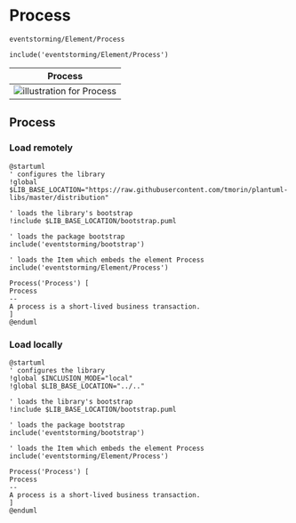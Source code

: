 # Process

```text
eventstorming/Element/Process
```

```text
include('eventstorming/Element/Process')
```

|                     Process                     |
|:-----------------------------------------------:|
| ![illustration for Process](/Process.Local.png) |

## Process

### Load remotely

```plantuml
@startuml
' configures the library
!global $LIB_BASE_LOCATION="https://raw.githubusercontent.com/tmorin/plantuml-libs/master/distribution"

' loads the library's bootstrap
!include $LIB_BASE_LOCATION/bootstrap.puml

' loads the package bootstrap
include('eventstorming/bootstrap')

' loads the Item which embeds the element Process
include('eventstorming/Element/Process')

Process('Process') [
Process
--
A process is a short-lived business transaction.
]
@enduml
```

### Load locally

```plantuml
@startuml
' configures the library
!global $INCLUSION_MODE="local"
!global $LIB_BASE_LOCATION="../.."

' loads the library's bootstrap
!include $LIB_BASE_LOCATION/bootstrap.puml

' loads the package bootstrap
include('eventstorming/bootstrap')

' loads the Item which embeds the element Process
include('eventstorming/Element/Process')

Process('Process') [
Process
--
A process is a short-lived business transaction.
]
@enduml
```
